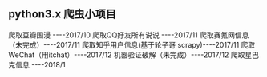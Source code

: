 python3.x 爬虫小项目
------------------------------------------------
爬取豆瓣国漫 ----2017/10
爬取QQ好友所有说说 ----2017/11
爬取赛氪网信息（未完成）----2017/11
爬取知乎用户信息(基于轮子哥 scrapy)----2017/11
爬取WeChat（用itchat）----2017/12
机器验证破解（未完成）----2017/12
爬取星巴克信息 ----2018/1

